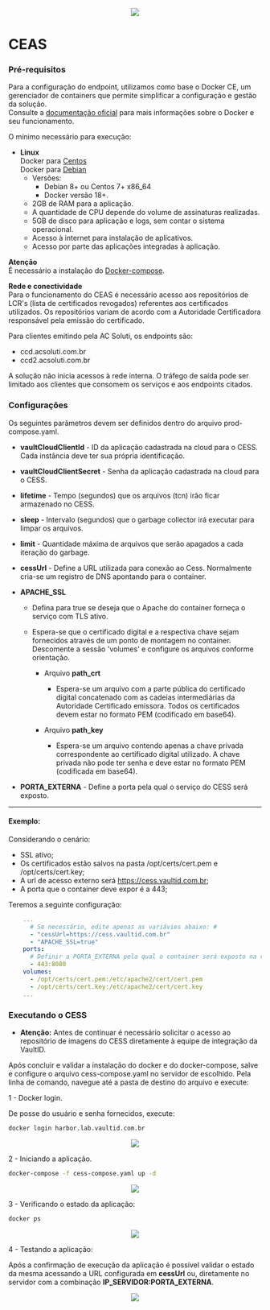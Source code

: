 <p align="center">
  <img src="/images/vaultID.png"/>
</p>

# CEAS
### Pré-requisitos

Para a configuração do endpoint, utilizamos como base o Docker CE, um gerenciador de containers que permite simplificar a 
configuração e gestão da solução.   
Consulte a [documentação oficial](https://www.docker.com/) para mais informações sobre 
o Docker e seu funcionamento. 

O mínimo necessário para execução:  
    	 
* **Linux**  
Docker para [Centos](https://docs.docker.com/v17.12/install/linux/docker-ce/centos/#install-docker-ce )  
Docker para [Debian](https://docs.docker.com/v17.12/install/linux/docker-ce/debian/#install-docker-ce)
    - Versões:
        - Debian 8+ ou Centos 7+ x86_64
        - Docker versão 18+.
    - 2GB de RAM para a aplicação.
    - A quantidade de CPU depende do volume de assinaturas realizadas.       
    - 5GB de disco para aplicação e logs, sem contar o sistema operacional.
    - Acesso à internet para instalação de aplicativos.
    - Acesso por parte das aplicações integradas à aplicação.
    
**Atenção**    
É necessário a instalação do [Docker-compose](https://docs.docker.com/compose/install/#install-compose).

**Rede e conectividade**  
Para o funcionamento do CEAS é necessário acesso aos repositórios de LCR's (lista de certificados revogados) referentes aos certificados utilizados. Os repositórios variam de acordo com a Autoridade Certificadora responsável pela emissão do certificado.

Para clientes emitindo pela AC Soluti, os endpoints são:

  - ccd.acsoluti.com.br
  - ccd2.acsoluti.com.br

A solução não inicia acessos à rede interna. O tráfego de saída pode ser limitado aos clientes que consomem os serviços e aos endpoints citados.
    
### Configurações

Os seguintes parâmetros devem ser definidos dentro do arquivo prod-compose.yaml.

* **vaultCloudClientId** - ID da aplicação cadastrada na cloud para o CESS. Cada instância deve ter sua própria identificação.

* **vaultCloudClientSecret** - Senha da aplicação cadastrada na cloud para o CESS.

* **lifetime** - Tempo (segundos) que os arquivos (tcn) irão ficar armazenado no CESS.

* **sleep** - Intervalo (segundos) que o garbage collector irá executar para limpar os arquivos.

* **limit** - Quantidade máxima de arquivos que serão apagados a cada iteração do garbage.

* **cessUrl** - Define a URL utilizada para conexão ao Cess. Normalmente cria-se um registro de DNS apontando para o 
container.

* **APACHE_SSL** 
   - Defina para true se deseja que o Apache do container forneça o serviço com TLS ativo.  
   - Espera-se que o certificado digital e a respectiva chave sejam fornecidos através de um ponto de montagem no 
   container. Descomente a sessão 'volumes' e configure os arquivos conforme orientação.

        - Arquivo **path_crt** 
            - Espera-se um arquivo com a parte pública do certificado digital concatenado com as cadeias intermediárias 
            da Autoridade Certificado emissora. Todos os certificados devem estar no formato PEM (codificado em base64).

        - Arquivo **path_key** 
            - Espera-se um arquivo contendo apenas a chave privada correspondente ao certificado digital utilizado. 
            A chave privada não pode ter senha e deve estar no formato PEM (codificada em base64).

* **PORTA_EXTERNA** - Define a porta pela qual o serviço do CESS será exposto.

---
#### Exemplo:

Considerando o cenário:  
 - SSL ativo;
 - Os certificados estão salvos na pasta /opt/certs/cert.pem e /opt/certs/cert.key;  
 - A url de acesso externo será https://cess.vaultid.com.br;
 - A porta que o container deve expor é a 443;  
    
Teremos a seguinte configuração:

```yaml
    ...
      # Se necessário, edite apenas as variávies abaixo: #
      - "cessUrl=https://cess.vaultid.com.br"
      - "APACHE_SSL=true"
    ports:
      # Definir a PORTA_EXTERNA pela qual o container será exposto na rede.
      - 443:8080
    volumes:
      - /opt/certs/cert.pem:/etc/apache2/cert/cert.pem
      - /opt/certs/cert.key:/etc/apache2/cert/cert.key
    ... 
```

### Executando o CESS

* **Atenção:** Antes de continuar é necessário solicitar o acesso ao repositório de imagens do CESS diretamente à equipe 
de integração da VaultID.
   
Após concluir e validar a instalação do docker e do docker-compose, salve e configure o arquivo cess-compose.yaml no servidor de escolhido.
Pela linha de comando, navegue até a pasta de destino do arquivo e execute:

1 - Docker login.  

De posse do usuário e senha fornecidos, execute:
```bash
docker login harbor.lab.vaultid.com.br
```

<p align="center">
  <img src="/images/login.png"/>
</p>

2 - Iniciando a aplicação.

```bash
docker-compose -f cess-compose.yaml up -d
```

<p align="center">
  <img src="/images/dockerup.png"/>
</p>

3 - Verificando o estado da aplicação:

```bash
docker ps 
```

<p align="center">
  <img src="/images/dockerps2.png"/>
</p>

4 - Testando a aplicação:

Após a confirmação de execução da aplicação é possível validar o estado da mesma acessando a URL configurada 
em **cessUrl** ou, diretamente no servidor com a combinação **IP_SERVIDOR:PORTA_EXTERNA**. 

<p align="center">
  <img src="/images/teste.png"/>
</p>
